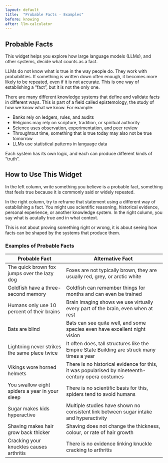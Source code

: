 ```yaml
---
layout: default
title:  "Probable Facts - Examples"
before: knowing
after: llm-calculator
---
```


## Probable Facts

This widget helps you explore how large language models (LLMs), and other systems, decide what counts as a fact.

LLMs do not know what is true in the way people do. They work with probabilities. If something is written down often enough, it becomes more likely to be repeated, even if it is not accurate. This is one way of establishing a “fact”, but it is not the only one.

There are many different knowledge systems that define and validate facts in different ways. This is part of a field called epistemology, the study of how we know what we know. For example:

- Banks rely on ledgers, rules, and audits  
- Religions may rely on scripture, tradition, or spiritual authority  
- Science uses observation, experimentation, and peer review
- Throughtout time, something that is true today may also not be true tomorrow 
- LLMs use statistical patterns in language data  

Each system has its own logic, and each can produce different kinds of “truth”.

## How to Use This Widget

In the left column, write something you believe is a probable fact, something that feels true because it is commonly said or widely repeated.

In the right column, try to reframe that statement using a different way of establishing a fact. You might use scientific reasoning, historical evidence, personal experience, or another knowledge system. In the right column, you say what is acutally true and in what context. 

This is not about proving something right or wrong, it is about seeing how facts can be shaped by the systems that produce them.

<script
	type="module"
	src="https://gradio.s3-us-west-2.amazonaws.com/5.12.0/gradio.js"
></script>

<gradio-app src="https://willsh1997-probable-fact-examples.hf.space"></gradio-app>

### Examples of Probable Facts

| Probable Fact | Alternative Fact |
| ------------- | ---------------- |
| The quick brown fox jumps over the lazy dog | Foxes are not typically brown, they are usually red, grey, or arctic white |
| Goldfish have a three-second memory | Goldfish can remember things for months and can even be trained |
| Humans only use 10 percent of their brains | Brain imaging shows we use virtually every part of the brain, even when at rest |
| Bats are blind | Bats can see quite well, and some species even have excellent night vision |
| Lightning never strikes the same place twice | It often does, tall structures like the Empire State Building are struck many times a year |
| Vikings wore horned helmets | There is no historical evidence for this, it was popularised by nineteenth-century opera costumes |
| You swallow eight spiders a year in your sleep | There is no scientific basis for this, spiders tend to avoid humans |
| Sugar makes kids hyperactive | Multiple studies have shown no consistent link between sugar intake and hyperactivity |
| Shaving makes hair grow back thicker | Shaving does not change the thickness, colour, or rate of hair growth |
| Cracking your knuckles causes arthritis | There is no evidence linking knuckle cracking to arthritis |

